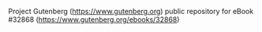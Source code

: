 Project Gutenberg (https://www.gutenberg.org) public repository for eBook #32868 (https://www.gutenberg.org/ebooks/32868)
